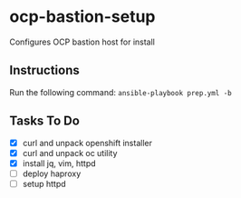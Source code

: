 # ocp-bastion-setup
Configures OCP bastion host for install

## Instructions
Run the following command:
`ansible-playbook prep.yml -b`

## Tasks To Do
- [x] curl and unpack openshift installer
- [x] curl and unpack oc utility
- [x] install jq, vim, httpd 
- [ ] deploy haproxy
- [ ] setup httpd
